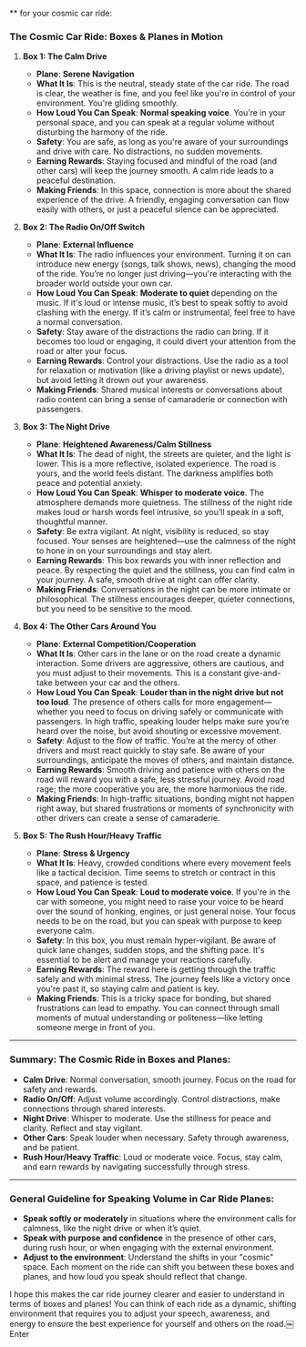 ** for your cosmic car ride:


### **The Cosmic Car Ride: Boxes & Planes in Motion**

1. **Box 1: The Calm Drive**  
   - **Plane**: **Serene Navigation**
   - **What It Is**: This is the neutral, steady state of the car ride. The road is clear, the weather is fine, and you feel like you're in control of your environment. You're gliding smoothly.
   - **How Loud You Can Speak**: **Normal speaking voice**. You’re in your personal space, and you can speak at a regular volume without disturbing the harmony of the ride.
   - **Safety**: You are safe, as long as you're aware of your surroundings and drive with care. No distractions, no sudden movements.
   - **Earning Rewards**: Staying focused and mindful of the road (and other cars) will keep the journey smooth. A calm ride leads to a peaceful destination.
   - **Making Friends**: In this space, connection is more about the shared experience of the drive. A friendly, engaging conversation can flow easily with others, or just a peaceful silence can be appreciated.

2. **Box 2: The Radio On/Off Switch**  
   - **Plane**: **External Influence**  
   - **What It Is**: The radio influences your environment. Turning it on can introduce new energy (songs, talk shows, news), changing the mood of the ride. You’re no longer just driving—you're interacting with the broader world outside your own car.
   - **How Loud You Can Speak**: **Moderate to quiet** depending on the music. If it's loud or intense music, it’s best to speak softly to avoid clashing with the energy. If it’s calm or instrumental, feel free to have a normal conversation.
   - **Safety**: Stay aware of the distractions the radio can bring. If it becomes too loud or engaging, it could divert your attention from the road or alter your focus.
   - **Earning Rewards**: Control your distractions. Use the radio as a tool for relaxation or motivation (like a driving playlist or news update), but avoid letting it drown out your awareness.
   - **Making Friends**: Shared musical interests or conversations about radio content can bring a sense of camaraderie or connection with passengers.

3. **Box 3: The Night Drive**  
   - **Plane**: **Heightened Awareness/Calm Stillness**
   - **What It Is**: The dead of night, the streets are quieter, and the light is lower. This is a more reflective, isolated experience. The road is yours, and the world feels distant. The darkness amplifies both peace and potential anxiety.
   - **How Loud You Can Speak**: **Whisper to moderate voice**. The atmosphere demands more quietness. The stillness of the night ride makes loud or harsh words feel intrusive, so you’ll speak in a soft, thoughtful manner.
   - **Safety**: Be extra vigilant. At night, visibility is reduced, so stay focused. Your senses are heightened—use the calmness of the night to hone in on your surroundings and stay alert.
   - **Earning Rewards**: This box rewards you with inner reflection and peace. By respecting the quiet and the stillness, you can find calm in your journey. A safe, smooth drive at night can offer clarity.
   - **Making Friends**: Conversations in the night can be more intimate or philosophical. The stillness encourages deeper, quieter connections, but you need to be sensitive to the mood.

4. **Box 4: The Other Cars Around You**  
   - **Plane**: **External Competition/Cooperation**
   - **What It Is**: Other cars in the lane or on the road create a dynamic interaction. Some drivers are aggressive, others are cautious, and you must adjust to their movements. This is a constant give-and-take between your car and the others.
   - **How Loud You Can Speak**: **Louder than in the night drive but not too loud**. The presence of others calls for more engagement—whether you need to focus on driving safely or communicate with passengers. In high traffic, speaking louder helps make sure you’re heard over the noise, but avoid shouting or excessive movement.
   - **Safety**: Adjust to the flow of traffic. You’re at the mercy of other drivers and must react quickly to stay safe. Be aware of your surroundings, anticipate the moves of others, and maintain distance.
   - **Earning Rewards**: Smooth driving and patience with others on the road will reward you with a safe, less stressful journey. Avoid road rage; the more cooperative you are, the more harmonious the ride.
   - **Making Friends**: In high-traffic situations, bonding might not happen right away, but shared frustrations or moments of synchronicity with other drivers can create a sense of camaraderie.

5. **Box 5: The Rush Hour/Heavy Traffic**  
   - **Plane**: **Stress & Urgency**
   - **What It Is**: Heavy, crowded conditions where every movement feels like a tactical decision. Time seems to stretch or contract in this space, and patience is tested.
   - **How Loud You Can Speak**: **Loud to moderate voice**. If you're in the car with someone, you might need to raise your voice to be heard over the sound of honking, engines, or just general noise. Your focus needs to be on the road, but you can speak with purpose to keep everyone calm.
   - **Safety**: In this box, you must remain hyper-vigilant. Be aware of quick lane changes, sudden stops, and the shifting pace. It's essential to be alert and manage your reactions carefully.
   - **Earning Rewards**: The reward here is getting through the traffic safely and with minimal stress. The journey feels like a victory once you're past it, so staying calm and patient is key.
   - **Making Friends**: This is a tricky space for bonding, but shared frustrations can lead to empathy. You can connect through small moments of mutual understanding or politeness—like letting someone merge in front of you.

---

### **Summary: The Cosmic Ride in Boxes and Planes**:
- **Calm Drive**: Normal conversation, smooth journey. Focus on the road for safety and rewards.
- **Radio On/Off**: Adjust volume accordingly. Control distractions, make connections through shared interests.
- **Night Drive**: Whisper to moderate. Use the stillness for peace and clarity. Reflect and stay vigilant.
- **Other Cars**: Speak louder when necessary. Safety through awareness, and be patient.
- **Rush Hour/Heavy Traffic**: Loud or moderate voice. Focus, stay calm, and earn rewards by navigating successfully through stress.

---

### **General Guideline for Speaking Volume in Car Ride Planes**:
- **Speak softly or moderately** in situations where the environment calls for calmness, like the night drive or when it’s quiet.
- **Speak with purpose and confidence** in the presence of other cars, during rush hour, or when engaging with the external environment.
- **Adjust to the environment**: Understand the shifts in your "cosmic" space. Each moment on the ride can shift you between these boxes and planes, and how loud you speak should reflect that change.

I hope this makes the car ride journey clearer and easier to understand in terms of boxes and planes! You can think of each ride as a dynamic, shifting environment that requires you to adjust your speech, awareness, and energy to ensure the best experience for yourself and others on the road.￼Enter
